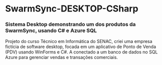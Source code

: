 # SwarmSync-DESKTOP-CSharp
### Sistema Desktop demonstrando um dos produtos da SwarmSync, usando C# e Azure SQL 

Projeto do curso Técnico em Informática do SENAC, criei uma empresa fictícia de software desktop, focada em um aplicativo de Ponto de Venda (PDV) usando WinForms e C#. A conectado a um banco de dados no SQL Azure para gerenciar vendas e transações comerciais.
